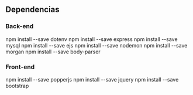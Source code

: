 
## Dependencias
### Back-end
npm install --save dotenv
npm install --save express
npm install --save mysql
npm install --save ejs
npm install --save nodemon
npm install --save morgan
npm install --save body-parser

### Front-end
npm install --save popperjs
npm install --save jquery
npm install --save bootstrap
